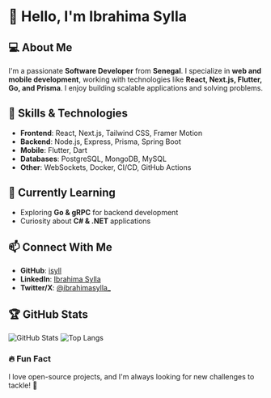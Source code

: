 # 👋 Hello, I'm Ibrahima Sylla

## 💻 About Me

I'm a passionate **Software Developer** from **Senegal**. I specialize in **web and mobile development**, working with technologies like **React, Next.js, Flutter, Go, and Prisma**. I enjoy building scalable applications and solving problems.

## 🚀 Skills & Technologies

- **Frontend**: React, Next.js, Tailwind CSS, Framer Motion
- **Backend**: Node.js, Express, Prisma, Spring Boot
- **Mobile**: Flutter, Dart
- **Databases**: PostgreSQL, MongoDB, MySQL
- **Other**: WebSockets, Docker, CI/CD, GitHub Actions

## 🌱 Currently Learning

- Exploring **Go & gRPC** for backend development
- Curiosity about **C# & .NET** applications

## 📫 Connect With Me

- **GitHub**: [isyll](https://github.com/isyll)
- **LinkedIn**: [Ibrahima Sylla](https://www.linkedin.com/in/ibrahima-sylla-9931a61ba/)
- **Twitter/X**: [@ibrahimasylla\_](https://x.com/ibrahimasylla_)

## 🏆 GitHub Stats

![GitHub Stats](https://github-readme-stats.vercel.app/api?username=isyll&show_icons=true&theme=radical)
![Top Langs](https://github-readme-stats.vercel.app/api/top-langs/?username=isyll&layout=compact&theme=radical)

### 🔥 Fun Fact

I love open-source projects, and I'm always looking for new challenges to tackle! 🚀
